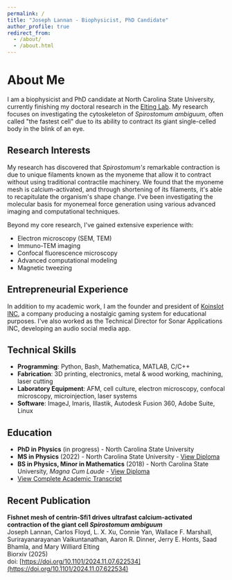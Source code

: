 ```yaml
---
permalink: /
title: "Joseph Lannan - Biophysicist, PhD Candidate"
author_profile: true
redirect_from:
  - /about/
  - /about.html
---
```


# About Me

I am a biophysicist and PhD candidate at North Carolina State University, currently finishing my doctoral research in the [Elting Lab](https://physics.ncsu.edu/eltinglab/). My research focuses on investigating the cytoskeleton of *Spirostomum ambiguum*, often called "the fastest cell" due to its ability to contract its giant single-celled body in the blink of an eye.

## Research Interests

My research has discovered that *Spirostomum's* remarkable contraction is due to unique filaments known as the myoneme that allow it to contract without using traditional contractile machinery. We found that the myoneme mesh is calcium-activated, and through shortening of its filaments, it's able to recapitulate the organism's shape change. I've been investigating the molecular basis for myonemeal force generation using various advanced imaging and computational techniques.

Beyond my core research, I've gained extensive experience with:
* Electron microscopy (SEM, TEM)
* Immuno-TEM imaging
* Confocal fluorescence microscopy
* Advanced computational modeling
* Magnetic tweezing

## Entrepreneurial Experience

In addition to my academic work, I am the founder and president of [Koinslot INC](http://koinslotkywy.com), a company producing a nostalgic gaming system for educational purposes. I've also worked as the Technical Director for Sonar Applications INC, developing an audio social media app.

## Technical Skills

* **Programming**: Python, Bash, Mathematica, MATLAB, C/C++
* **Fabrication**: 3D printing, electronics, metal & wood working, machining, laser cutting
* **Laboratory Equipment**: AFM, cell culture, electron microscopy, confocal microscopy, microinjection, laser systems
* **Software**: ImageJ, Imaris, Illastik, Autodesk Fusion 360, Adobe Suite, Linux

## Education

* **PhD in Physics** (in progress) - North Carolina State University
* **MS in Physics** (2022) - North Carolina State University - [View Diploma](/files/Diplomas/Joe_Lannan_Masters_Diploma.pdf)
* **BS in Physics, Minor in Mathematics** (2018) - North Carolina State University, *Magna Cum Laude* - [View Diploma](/files/Diplomas/Joe_Lannan_Bachelors.pdf)
* [View Complete Academic Transcript](/files/Diplomas/Transcript.pdf)

## Recent Publication

**Fishnet mesh of centrin-Sfi1 drives ultrafast calcium-activated contraction of the giant cell *Spirostomum ambiguum***  
Joseph Lannan, Carlos Floyd, L. X. Xu, Connie Yan, Wallace F. Marshall, Surirayanarayanan Vaikuntanathan, Aaron R. Dinner, Jerry E. Honts, Saad Bhamla, and Mary Williard Elting  
Biorxiv (2025)  
doi: [https://doi.org/10.1101/2024.11.07.622534](https://doi.org/10.1101/2024.11.07.622534)

